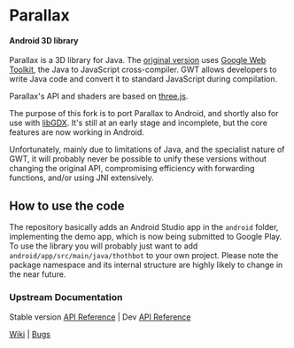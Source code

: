 Parallax
=============

#### Android 3D library ####

Parallax is a 3D library for Java. The [original version](http://parallax3d.org)
uses [Google Web Toolkit](https://developers.google.com/web-toolkit/), the
Java to JavaScript cross-compiler. GWT allows developers to write Java code
and convert it to standard JavaScript during compilation.

Parallax's API and shaders are based on
[three.js](http://github.com/mrdoob/three.js).

The purpose of this fork is to port Parallax to Android, and shortly also for
use with [libGDX](https://libgdx.badlogicgames.com/).
It's still at an early stage and incomplete, but the core features are now
working in Android.

Unfortunately, mainly due to limitations of Java, and the specialist nature of
GWT, it will probably never be possible to unify these versions without changing
the original API, compromising efficiency with forwarding functions, and/or
using JNI extensively.

## How to use the code ###

The repository basically adds an Android Studio app in the `android` folder,
implementing the demo app, which is now being submitted to Google Play. To use
the library you will probably just want to add
`android/app/src/main/java/thothbot` to your own project. Please note the
package namespace and its internal structure are highly likely to change in the
near future.

### Upstream Documentation ###

Stable version
[API Reference](http://thothbot.github.com/parallax/docs/index.html) 
| Dev [API Reference](http://thothbot.github.com/parallax/docs/dev/) 

[Wiki](https://github.com/thothbot/parallax/wiki) 
| [Bugs](https://github.com/thothbot/parallax/issues)

